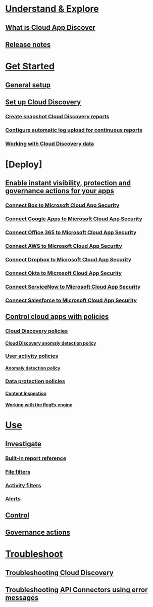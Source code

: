 # [Understand & Explore](what-is-cloud-app-security.md)
## [What is Cloud App Discover](what-is-cloud-app-security.md)
## [Release notes](release-notes.md)
# [Get Started](getting-started-with-cloud-app-security.md)
## [General setup](general-setup.md)
## [Set up Cloud Discovery](set-up-cloud-discovery.md)
### [Create snapshot Cloud Discovery reports](create-snapshot-cloud-discovery-reports.md)
### [Configure automatic log upload for continuous reports](configure-automatic-log-upload-for-continuous-reports.md)
### [Working with Cloud Discovery data](working-with-cloud-discovery-data.md)
# [Deploy]
## [Enable instant visibility, protection and governance actions for your apps](enable-instant-visibility--protection-and-governance-actions-for-your-apps.md)
### [Connect Box to Microsoft Cloud App Security](connect-box-to-microsoft-cloud-app-security.md)
### [Connect Google Apps to Microsoft Cloud App Security](connect-google-apps-to-microsoft-cloud-app-security.md)
### [Connect Office 365 to Microsoft Cloud App Security](connect-office-365-to-microsoft-cloud-app-security.md)
### [Connect AWS to Microsoft Cloud App Security](connect-aws-to-microsoft-cloud-app-security.md)
### [Connect Dropbox to Microsoft Cloud App Security](connect-dropbox-to-microsoft-cloud-app-security.md)
### [Connect Okta to Microsoft Cloud App Security](connect-okta-to-microsoft-cloud-app-security.md)
### [Connect ServiceNow to Microsoft Cloud App Security](connect-servicenow-to-microsoft-cloud-app-security.md)
### [Connect Salesforce to Microsoft Cloud App Security](connect-salesforce-to-microsoft-cloud-app-security.md)
## [Control cloud apps with policies](control-cloud-apps-with-policies.md)
### [Cloud Discovery policies](cloud-discovery-policies.md)
#### [Cloud Discovery anomaly detection policy](cloud-discovery-anomaly-detection-policy.md)
### [User activity policies](user-activity-policies.md)
#### [Anomaly detection policy](anomaly-detection-policy.md)
### [Data protection policies](data-protection-policies.md)
#### [Content Inspection](content-inspection.md)
#### [Working with the RegEx engine](working-with-the-regex-engine.md)
# [Use](daily-activities-to-protect-your-cloud-environment.md)
## [Investigate](investigate.md)
### [Built-in report reference](built-in-report-reference.md)
### [File filters](file-filters.md)
### [Activity filters](activity-filters.md)
### [Alerts](monitor-alerts.md)
## [Control](control.md)
## [Governance actions](governance-actions.md)
# [Troubleshoot](troubleshooting.md)
## [Troubleshooting Cloud Discovery](troubleshooting-cloud-discovery.md)
## [Troubleshooting API Connectors using error messages](troubleshooting-api-connectors-using-error-messages.md)